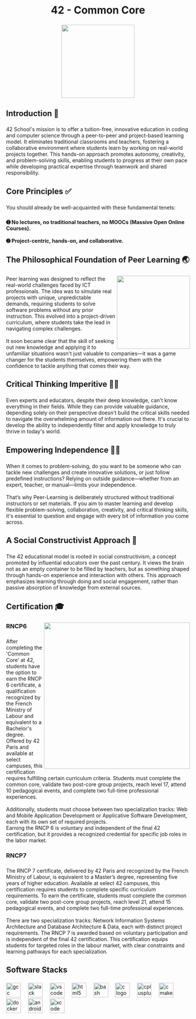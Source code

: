 <h1 align="center">42 - Common Core</h1>

###

<div align="center">
  <img height="200" src="https://encrypted-tbn0.gstatic.com/images?q=tbn:ANd9GcTXfAZMOWHDQ3DKE63A9jWhIqQaKcKqUIXvzg&s"  />
</div>

###

<h2 align="left">Introduction 👋</h2>

###

<p align="left">42 School's mission is to offer a tuition-free, innovative education in coding and computer science through a peer-to-peer and project-based learning model. It eliminates traditional classrooms and teachers, fostering a collaborative environment where students learn by working on real-world projects together. This hands-on approach promotes autonomy, creativity, and problem-solving skills, enabling students to progress at their own pace while developing practical expertise through teamwork and shared responsibility.</p>

###

<h2 align="left">Core Principles ✅</h2>

###

<p align="left">You should already be well-acquainted with these fundamental tenets:</p>

###

<h4 align="left">➊ No lectures, no traditional teachers, no MOOCs (Massive Open Online Courses).<br><br>➋ Project-centric, hands-on, and collaborative.</h4>

###

<h2 align="left">The Philosophical Foundation of Peer Learning 🌏</h2>

###

<img align="right" height="200" src="https://cw1.tw/CW/images/article/201801/article-ck-5a4f5f0a24f54.PNG"  />

###

<p align="left">Peer learning was designed to reflect the real-world challenges faced by ICT professionals. The idea was to simulate real projects with unique, unpredictable demands, requiring students to solve software problems without any prior instruction. This evolved into a project-driven curriculum, where students take the lead in navigating complex challenges.<br><br>It soon became clear that the skill of seeking out new knowledge and applying it to unfamiliar situations wasn't just valuable to companies—it was a game changer for the students themselves, empowering them with the confidence to tackle anything that comes their way.</p>

###

<h2 align="left">Critical Thinking Imperitive 🧠💡</h2>

###

<p align="left">Even experts and educators, despite their deep knowledge, can't know everything in their fields. While they can provide valuable guidance, depending solely on their perspective doesn't build the critical skills needed to navigate the overwhelming amount of information out there. It's crucial to develop the ability to independently filter and apply knowledge to truly thrive in today's world.</p>

###

<h2 align="left">Empowering Independence 🧘‍♂️</h2>

###

<p align="left">When it comes to problem-solving, do you want to be someone who can tackle new challenges and create innovative solutions, or just follow predefined instructions? Relying on outside guidance—whether from an expert, teacher, or manual—limits your independence.<br><br>That’s why Peer-Learning is deliberately structured without traditional instructors or set materials. If you aim to master learning and develop flexible problem-solving, collaboration, creativity, and critical thinking skills, it's essential to question and engage with every bit of information you come across.</p>

###

<h2 align="left">A Social Constructivist Approach 🤝</h2>

###

<p align="left">The 42 educational model is rooted in social constructivism, a concept promoted by influential educators over the past century. It views the brain not as an empty container to be filled by teachers, but as something shaped through hands-on experience and interaction with others. This approach emphasizes learning through doing and social engagement, rather than passive absorption of knowledge from external sources.</p>

###

<h2 align="left">Certification 🎓</h2>

###

<img align="right" height="400" src="https://42lausanne.ch/wp-content/uploads/2021/02/Holy-Graph.png"  />

###

<h3 align="left">RNCP6</h3>

###

<p align="left">After completing the 'Common Core' at 42, students have the option to earn the RNCP 6 certificate, a qualification recognized by the French Ministry of Labour and equivalent to a Bachelor's degree. Offered by 42 Paris and available at select campuses, this certification requires fulfilling certain curriculum criteria. Students must complete the common core, validate two post-core group projects, reach level 17, attend 10 pedagogical events, and complete two full-time professional experiences. <br><br>Additionally, students must choose between two specialization tracks: Web and Mobile Application Development or Applicative Software Development, each with its own set of required projects. <br>Earning the RNCP 6 is voluntary and independent of the final 42 certification, but it provides a recognized credential for specific job roles in the labor market.</p>

###

<h3 align="left">RNCP7</h3>

###

<p align="left">The RNCP 7 certificate, delivered by 42 Paris and recognized by the French Ministry of Labour, is equivalent to a Master’s degree, representing five years of higher education. Available at select 42 campuses, this certification requires students to complete specific curriculum requirements. To earn the certificate, students must complete the common core, validate two post-core group projects, reach level 21, attend 15 pedagogical events, and complete two full-time professional experiences.<br><br>There are two specialization tracks: Network Information Systems Architecture and Database Architecture & Data, each with distinct project requirements. The RNCP 7 is awarded based on voluntary participation and is independent of the final 42 certification. This certification equips students for targeted roles in the labour market, with clear constraints and learning pathways for each specialization.</p>

###

<h2 align="left">Software Stacks</h2>

###

<div align="left">
  <img src="https://cdn.jsdelivr.net/gh/devicons/devicon/icons/gcc/gcc-original.svg" height="40" alt="gcc logo"  />
  <img width="12" />
  <img src="https://cdn.jsdelivr.net/gh/devicons/devicon/icons/slack/slack-original.svg" height="40" alt="slack logo"  />
  <img width="12" />
  <img src="https://cdn.jsdelivr.net/gh/devicons/devicon/icons/vscode/vscode-original.svg" height="40" alt="vscode logo"  />
  <img width="12" />
  <img src="https://cdn.jsdelivr.net/gh/devicons/devicon/icons/html5/html5-original.svg" height="40" alt="html5 logo"  />
  <img width="12" />
  <img src="https://cdn.jsdelivr.net/gh/devicons/devicon/icons/bash/bash-original.svg" height="40" alt="bash logo"  />
  <img width="12" />
  <img src="https://cdn.jsdelivr.net/gh/devicons/devicon/icons/c/c-original.svg" height="40" alt="c logo"  />
  <img width="12" />
  <img src="https://cdn.jsdelivr.net/gh/devicons/devicon/icons/cplusplus/cplusplus-original.svg" height="40" alt="cplusplus logo"  />
  <img width="12" />
  <img src="https://cdn.jsdelivr.net/gh/devicons/devicon/icons/cmake/cmake-original.svg" height="40" alt="cmake logo"  />
  <img width="12" />
  <img src="https://cdn.jsdelivr.net/gh/devicons/devicon/icons/docker/docker-original.svg" height="40" alt="docker logo"  />
  <img width="12" />
  <img src="https://cdn.jsdelivr.net/gh/devicons/devicon/icons/androidstudio/androidstudio-original.svg" height="40" alt="androidstudio logo"  />
  <img width="12" />
  <img src="https://cdn.jsdelivr.net/gh/devicons/devicon/icons/xcode/xcode-original.svg" height="40" alt="xcode logo"  />
</div>

###
